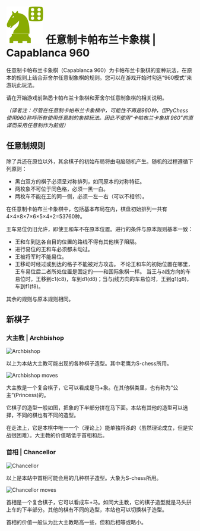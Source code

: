 # ![Capablanca960](https://github.com/gbtami/pychess-variants/blob/master/static/icons/caparandom.svg) 任意制卡帕布兰卡象棋 | Capablanca 960

任意制卡帕布兰卡象棋（Capablanca 960）为卡帕布兰卡象棋的变种玩法，在原本的规则上结合菲舍尔任意制象棋的规则。您可以在游戏开始时勾选“960模式”来游玩此玩法。

请在开始游戏前熟悉卡帕布兰卡象棋和菲舍尔任意制象棋的相关说明。 

*（译者注：尽管在任意制卡帕布兰卡象棋中，可能性不再是960种，但PyChess使用960称呼所有使用任意制的象棋玩法。因此不使用“卡帕布兰卡象棋 960”的直译而采用任意制作为前缀）*

## 任意制规则

除了兵还在原位以外，其余棋子的初始布局将由电脑随机产生。随机的过程遵循下列原则：

- 黑白双方的棋子必须呈对称排列，如同原本的对称特征。
- 两枚象不可位于同色格，必须一黑一白。
- 两枚车不能在王的同一侧，必须一左一右（可以不相邻）。

在任意制卡帕布兰卡象棋中，包括基本布局在内，棋盘初始排列一共有4×4×8×7×6×5×4÷2=53760种。

王车易位仍旧允许，即使王和车不在原本位置。进行的条件与原本规则基本一致：

- 王和车到达各自目的位置的路线不得有其他棋子阻隔。
- 进行易位的王和车必须都未动过。
- 王被将军时不能易位。
- 王移动时经过或到达的格子不能被对方攻击。
  不论王和车的初始位置在哪里，王车易位后二者所处位置是固定的——和国际象棋一样。
  当王与a线方向的车易位时，王移到c1(c8)，车到d1(d8)；当与j线方向的车易位时，王到g1(g8)，车到f1(f8)。

其余的规则与原本规则相同。

## 新棋子

### 大主教 | Archbishop

![Archbishop](https://github.com/gbtami/pychess-variants/blob/master/static/images/CVariantsGuide/Princesses.png)

以上为本站大主教可能出现的各种棋子造型。其中老鹰为S-chess所用。

![Archbishop moves](https://github.com/gbtami/pychess-variants/blob/master/static/images/CVariantsGuide/Archbishop.png)

大主教是一个复合棋子，它可以看成是马+象。在其他棋类里，也有称为“公主”(Princess)的。

它棋子的造型一般如图，把象的下半部分拼在马下面。本站有其他的造型可以选择，不同的棋也有不同的造型。

在走法上，它是本棋中唯一一个（理论上）能单独将杀的（虽然理论成立，但是实战很困难）。大主教的价值略低于首相和后。

### 首相 | Chancellor

![Chancellor](https://github.com/gbtami/pychess-variants/blob/master/static/images/CVariantsGuide/Empresses.png)

以上是本站中首相可能会用的几种棋子造型。大象为S-chess所用。

![Chancellor moves](https://github.com/gbtami/pychess-variants/blob/master/static/images/CVariantsGuide/Chancellor.png)

首相是一个复合棋子，它可以看成车+马。如同大主教，它的棋子造型就是马头拼上车的下半部分。其他的棋有不同的造型，本站也可以切换棋子造型。

首相的价值一般认为比大主教略高一些，但和后相等或略小。